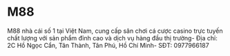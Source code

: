 # M88
M88 nhà cái số 1 tại Việt Nam, cung cấp sân chơi cá cược casino trực tuyến chất lượng với sản phẩm đỉnh cao và dịch vụ hàng đầu thị trường- Địa chỉ: 2C Hồ Ngọc Cẩn, Tân Thành, Tân Phú, Hồ Chí Minh- SĐT: 0977966187
